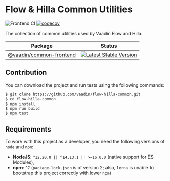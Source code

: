 # Flow & Hilla Common Utilities

![Frontend CI](https://github.com/vaadin/hilla/actions/workflows/frontend.yml/badge.svg)
[![codecov](https://codecov.io/gh/vaadin/hilla/branch/main/graph/badge.svg?token=PQMTMS8ECC)](https://codecov.io/gh/vaadin/hilla)

The collection of common utilities used by Vaadin Flow and Hilla.

| Package                 | Status |
|-------------------------|--------|
| [@vaadin/common-frontend](packages/ts/common-frontend) | [![Latest Stable Version](https://img.shields.io/npm/v/@vaadin/common-frontend.svg)](https://www.npmjs.com/package/@vaadin/common-frontend) |

## Contribution

You can download the project and run tests using the following commands:
```bash
$ git clone https://github.com/vaadin/flow-hilla-common.git
$ cd flow-hilla-common
$ npm install
$ npm run build
$ npm test
```

## Requirements

To work with this project as a developer, you need the following versions of `node` and `npm`:

- **NodeJS**: `^12.20.0 || ^14.13.1 || >=16.0.0` (native support for ES Modules),
- **npm**: `^7` (`package-lock.json` is of version 2; also, `lerna` is unable to bootstrap this project correctly with lower `npm`)




